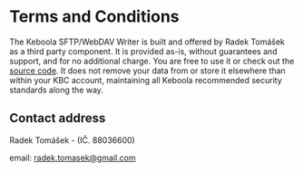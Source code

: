# Terms and Conditions

The Keboola SFTP/WebDAV Writer is built and offered by Radek Tomášek as a third party component. It is provided as-is, without guarantees and support, and for no additional charge. You are free to use it or check out the [source code](https://github.com/radektomasek/keboola-wr-sftp-webdav). It does not remove your data from or store it elsewhere than within your KBC account, maintaining all Keboola recommended security standards along the way.

## Contact address

Radek Tomášek - (IČ. 88036600)

email: radek.tomasek@gmail.com
